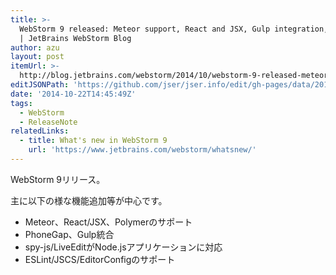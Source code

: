```yaml
---
title: >-
  WebStorm 9 released: Meteor support, React and JSX, Gulp integration, and more
  | JetBrains WebStorm Blog
author: azu
layout: post
itemUrl: >-
  http://blog.jetbrains.com/webstorm/2014/10/webstorm-9-released-meteor-support-react-and-jsx-gulp-integration-and-more/
editJSONPath: 'https://github.com/jser/jser.info/edit/gh-pages/data/2014/10/index.json'
date: '2014-10-22T14:45:49Z'
tags:
  - WebStorm
  - ReleaseNote
relatedLinks:
  - title: What's new in WebStorm 9
    url: 'https://www.jetbrains.com/webstorm/whatsnew/'
---
```

WebStorm 9リリース。

主に以下の様な機能追加等が中心です。

- Meteor、React/JSX、Polymerのサポート
- PhoneGap、Gulp統合
- spy-js/LiveEditがNode.jsアプリケーションに対応
- ESLint/JSCS/EditorConfigのサポート
